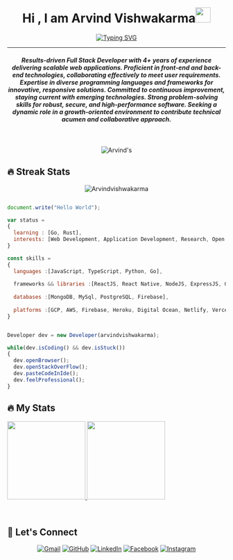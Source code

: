 <h1 align="center">Hi , I am Arvind Vishwakarma<img src="https://media.giphy.com/media/hvRJCLFzcasrR4ia7z/giphy.gif" width="35"></h1>
<p align="center">
<a href="https://git.io/typing-svg"><img src="https://readme-typing-svg.demolab.com?font=Fira+Code&pause=1000&center=true&random=false&width=435&lines=Full-stack+developer;Code+craftsman%2C+web+wizard;Frontend+sorcerer%2C+backend+architect;Master+of+pixels%2C+server+whisperer;Software+virtuoso%2C+tech+maestro" alt="Typing SVG" /></a>
<hr/>
<h5 align="center">Results-driven Full Stack Developer with 4+ years of experience delivering scalable web applications. Proficient in front-end and back-end technologies, collaborating effectively to meet user requirements. Expertise in diverse programming languages and frameworks for innovative, responsive solutions. Committed to continuous improvement, staying current with emerging technologies. Strong problem-solving skills for robust, secure, and high-performance software. Seeking a dynamic role in a growth-oriented environment to contribute technical acumen and collaborative approach.
</h5>
<br>
<p align="center"> <img src="https://komarev.com/ghpvc/?username=arvindvishwakarma&label=Arvind%27s%20Profile%20Views%20&color=dc143c&style=plastic" alt="Arvind's" /> </p>

## 🔥 Streak Stats

<p align="center"><img align="center" src="https://github-readme-streak-stats.herokuapp.com/?user=Arvindvishwakarma&theme=algolia" alt="Arvindvishwakarma" /></p>

```js

document.write("Hello World");

var status = 
{ 
  learning : [Go, Rust],
  interests: [Web Development, Application Development, Research, Open Source ]
}

const skills = 
{
  languages :[JavaScript, TypeScript, Python, Go],
  
  frameworks && libraries :[ReactJS, React Native, NodeJS, ExpressJS, GraphQL, CSS Framework, RestFul API, NextJS],
 
  databases :[MongoDB, MySql, PostgreSQL, Firebase],
  
  platforms :[GCP, AWS, Firebase, Heroku, Digital Ocean, Netlify, Vercel, Docker, Kubernetes, Jenkins, Jira]
}


Developer dev = new Developer(arvindvishwakarma);

while(dev.isCoding() && dev.isStuck())  
{
  dev.openBrowser();
  dev.openStackOverFlow();
  dev.pasteCodeInIde();
  dev.feelProfessional();
}
```
## 🔥 My Stats
<p>
<a href="https://github.com/arvindvishwakarma">
  <img height="180em" src="https://github-readme-stats.vercel.app/api?username=arvindvishwakarma&show_icons=true&theme=radical" />
  <img height="180em" src="https://github-readme-stats-eight-theta.vercel.app/api/top-langs/?username=arvindvishwakarma&theme=radical&layout=compact&exclude_lang=java+r" />
</a>
</p>
<br/>


## 🙋‍ Let's Connect

<p align="center">
<!--  
  <a href="https://candida18.github.io/"><img src="https://img.icons8.com/bubbles/50/000000/web.png" alt="Website"/></a> -->
	<a href="mailto:arvindvish2588@gmail.com"><img src="https://img.icons8.com/bubbles/50/000000/gmail.png" alt="Gmail"/></a>
	<a href="https://github.com/arvindvishwakarma"><img src="https://img.icons8.com/bubbles/50/000000/github.png" alt="GitHub"/></a>
	<a href="https://www.linkedin.com/in/arvind-vishwakarma-573193181/"><img src="https://img.icons8.com/bubbles/50/000000/linkedin.png" alt="LinkedIn"/></a>
	<a href="https://www.facebook.com/arvindgolu"><img src="https://img.icons8.com/bubbles/50/000000/facebook-new.png" alt="Facebook"/></a>
	<a href="https://instagram.com/arvind_vish"><img src="https://img.icons8.com/bubbles/50/000000/instagram.png" alt="Instagram"/></a>
	<!--<a href="https://www.youtube.com/channel/"><img src="https://img.icons8.com/bubbles/50/000000/youtube.png" alt="Youtube"/></a>-->
	
</p>





